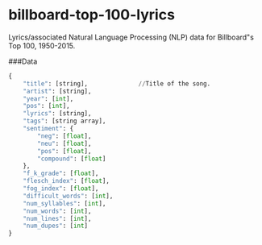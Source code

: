 # billboard-top-100-lyrics

Lyrics/associated Natural Language Processing (NLP) data for Billboard"s Top 100, 1950-2015.

###Data

```python
{
    "title": [string],              //Title of the song.       
    "artist": [string],
    "year": [int],
    "pos": [int],
    "lyrics": [string],
    "tags": [string array],
    "sentiment": {
        "neg": [float],
        "neu": [float],
        "pos": [float],
        "compound": [float]
    },
    "f_k_grade": [float],
    "flesch_index": [float],
    "fog_index": [float],
    "difficult_words": [int],
    "num_syllables": [int],
    "num_words": [int],
    "num_lines": [int],
    "num_dupes": [int]
}
```
